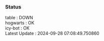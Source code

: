 ### Status


table : DOWN  
hogwarts : OK  
icy-bot : OK  
Latest Update : 2024-09-28 07:08:49.750860
